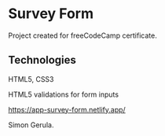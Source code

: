 # Survey Form 
Project created for freeCodeCamp certificate.

## Technologies
HTML5, CSS3

HTML5 validations for form inputs

https://app-survey-form.netlify.app/

Simon Gerula.
